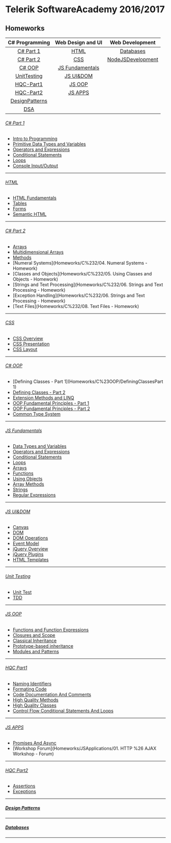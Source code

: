 # Telerik SoftwareAcademy 2016/2017
## **Homeworks**

| C# Programming          | Web Design and UI                   | Web Development |
|:-----------------------:|:-----------------------------------:|:---------------:|
| [C# Part 1](#c-part-1)  | [HTML](#html)                       |[Databases](#databases)|
| [C# Part 2](#c-part-2)  | [CSS](#css)                         |[NodeJSDevelopment](#node-js-development)|
| [C# OOP](#c-oop)        | [JS Fundamentals](#js-fundamentals) |
| [UnitTesting](#unit-testing) |[JS UI&DOM](#js-uidom)          |
|[HQC-Part1](#hqc-1)      | [JS OOP](#js-oop)                   |
|[HQC-Part2](#hqc-2)      |[JS APPS](#js-apps)                  |
|[DesignPatterns](#designPattern)|                              |
|[DSA](#dsa)|



###### [C# Part 1](Homeworks/C%231)
* [Intro to Programming](Homeworks/C%231/IntroductionТоProgramming)
* [Primitive Data Types and Variables](Homeworks/C%231/PrimitiveDataTypesAndVariables)
* [Operators and Expressions](Homeworks/C%231/OperatorsAndExpressions)
* [Conditional Statements](Homeworks/C%231/ConditionalStatements)
* [Loops](Homeworks/C%231/Loops)
* [Console Input/Output](Homeworks/C%231/ConsoleInputOutput)

---

###### [HTML](Homeworks/HTML)
* [HTML Fundamentals](Homeworks/HTML/HTMLFundamentals)
* [Tables](Homeworks/HTML/HTMLTables)
* [Forms](Homeworks/HTML/HTMLFormsAndFrames)
* [Semantic HTML](Homeworks/HTML/SemanticHTML)

---

###### [C# Part 2](Homeworks/C%232)
* [Arrays](Homeworks/C%232/01.Arrays)
* [Multidimensional Arrays](Homeworks/C%232/02.MultidimensionalArrays)
* [Methods](Homeworks/C%232/03.Methods)
* [Numeral Systems](Homeworks/C%232/04. Numeral Systems - Homework)
* [Classes and Objects](Homeworks/C%232/05. Using Classes and Objects - Homework)
* [Strings and Text Processing](Homeworks/C%232/06. Strings and Text Processing - Homework)
* [Exception Handling](Homeworks/C%232/06. Strings and Text Processing - Homework)
* [Text Files](Homeworks/C%232/08. Text Files - Homework)

---

###### [CSS](Homeworks/CSS)
* [CSS Overview](Homeworks/CSS/01.CSSOverview)
* [CSS Presentation](Homeworks/CSS/02.CSSPresentation)
* [CSS Layout](Homeworks/CSS/03.CSSLayout)

---

###### [C# OOP](Homeworks/C%23OOP)
* [Defining Classes - Part 1](Homeworks/C%23OOP/DefiningClassesPart 1)
* [Defining Classes - Part 2](Homeworks/C%23OOP/DefiningClassesPart2)
* [Extension Methods and LINQ](Homeworks/C%23OOP/ExtensionMethodsDelegatesLambdaLINQ)
* [OOP Fundamental Principles - Part 1](Homeworks/C%23OOP/OOPPrinciplesPart1)
* [OOP Fundamental Principles - Part 2](Homeworks/C#OOP/OOP-Fundamental-Principles-SP)
* [Common Type System](Homeworks/C%23OOP/CommonTypeSystem)

---

###### [JS Fundamentals](Homeworks/JSFundamentals)
* [Data Types and Variables](Homeworks/JSFundamentals/DataTypesAndVariables)
* [Operators and Expressions](Homeworks/JSFundamentals/OperatorsAndExpressions)
* [Conditional Statements](Homeworks/JSFundamentals/ConditionalStatements)
* [Loops](Homeworks/JSFundamentals/Loops)
* [Arrays](Homeworks/JSFundamentals/Arrays)
* [Functions](Homeworks/JSFundamentals/Functions)
* [Using Objects](Homeworks/JSFundamentals/Objects)
* [Array Methods](Homeworks/JSFundamentals/ArrayMethods)
* [Strings](Homeworks/JSFundamentals/Strings)
* [Regular Expressions](Homeworks/JSFundamentals/RegularExpression)

---

###### [JS UI&DOM](Homeworks/JS-UI%26DOM)
* [Canvas](Homeworks/JS-UI%26DOM/Canvas)
* [DOM](Homeworks/JS-UI%26DOM/Document-Object-Model)
* [DOM Operations](Homeworks/JS-UI%26DOM/DOM-Operations)
* [Event Model](Homeworks/JS-UI%26DOM/Event-Model)
* [jQuery Overview](Homeworks/JS-UI%26DOM/jQuery-Overview)
* [jQuery Plugins](Homeworks/JS-UI%26DOM/jQuery-Plugins)
* [HTML Templates](Homeworks/JS-UI%26DOM/HTML-Templates)

---

###### [Unit Testing](Homeworks/UnitTesting)
* [Unit Test](Homeworks/UnitTesting/UnitTesting)
* [TDD](Homeworks/UnitTesting/TestDrivenDevelopmentHomework)

---

###### [JS OOP](Homeworks/JS-OOP)
* [Functions and Function Expressions](Homeworks/JS-OOP/Functions-And-Function-Expressions)
* [Closures and Scope](Homeworks/JS-OOP/Scopes-and-Closure)
* [Classical Inheritance](Homeworks/JS-OOP/Classical-Inheritance)
* [Prototype-based inheritance](Homeworks/JS-OOP/Prototypal-Inheritance)
* [Modules and Patterns](Homeworks/JS-OOP/Modules-And-Patterns)

---

###### [HQC Part1](Homeworks/HQC-FirstPart)
* [Naming Identifiers](Homeworks/HQC-FirstPart/NamingIdentifiers)
* [Formating Code](Homeworks/HQC-FirstPart/VariablesDataExpressionsAndConstants/FormatingCode)
* [Code Documentation And Comments](Homeworks/HQC-FirstPart/CodeDocumentationAndComments)
* [High Quality Methods](Homeworks/HQC-FirstPart/HighQualityMethods)
* [High Quality Classes](Homeworks/HQC-FirstPart/HighQualityClasses)
* [Control Flow Conditional Statements And  Loops](Homeworks/HQC-FirstPart/ControlFlowConditionalStatementdAndLoops)


---

###### [JS APPS](Homeworks/JSApplications)
* [Promises And Async](Homeworks/JSApplications/01.PromisesAndAsync)
* [Workshop Forum](Homeworks/JSApplications/01. HTTP %26 AJAX Workshop - Forum)

---

###### [HQC Part2](Homeworks/HQC-SecondPart/DefensiveProgramming)
* [Assertions](Homeworks/HQC-SecondPart/DefensiveProgramming/Assertions-Homework)
* [Exceptions](Homeworks/HQC-SecondPart/DefensiveProgramming/Exceptions-Homework)

---

##### [Design Patterns](Homeworks/Design-Patterns)


---

##### [Databases](Homeworks/Databases)

---
